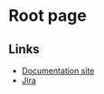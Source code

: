 # Root page 

## Links
- [Documentation site](https://stasmiasnikov.github.io/learning-monorepo/) 
- [Jira](https://stasmiasnikov-learning.atlassian.net/jira/software/projects/KAN/boards/1)
